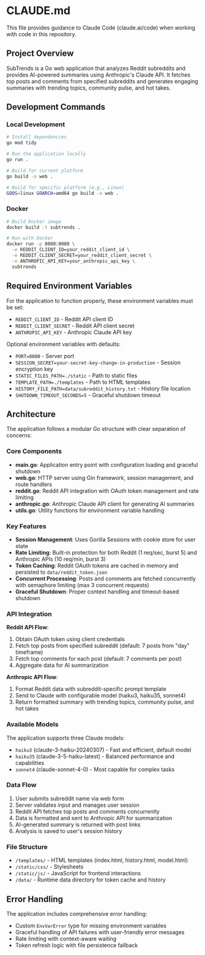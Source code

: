# CLAUDE.md

This file provides guidance to Claude Code (claude.ai/code) when working with code in this repository.

## Project Overview

SubTrends is a Go web application that analyzes Reddit subreddits and provides AI-powered summaries using Anthropic's Claude API. It fetches top posts and comments from specified subreddits and generates engaging summaries with trending topics, community pulse, and hot takes.

## Development Commands

### Local Development
```bash
# Install dependencies
go mod tidy

# Run the application locally
go run .

# Build for current platform
go build -o web .

# Build for specific platform (e.g., Linux)
GOOS=linux GOARCH=amd64 go build -o web .
```

### Docker
```bash
# Build Docker image
docker build -t subtrends .

# Run with Docker
docker run -p 8080:8080 \
  -e REDDIT_CLIENT_ID=your_reddit_client_id \
  -e REDDIT_CLIENT_SECRET=your_reddit_client_secret \
  -e ANTHROPIC_API_KEY=your_anthropic_api_key \
  subtrends
```

## Required Environment Variables

For the application to function properly, these environment variables must be set:

- `REDDIT_CLIENT_ID` - Reddit API client ID
- `REDDIT_CLIENT_SECRET` - Reddit API client secret  
- `ANTHROPIC_API_KEY` - Anthropic Claude API key

Optional environment variables with defaults:
- `PORT=8080` - Server port
- `SESSION_SECRET=your-secret-key-change-in-production` - Session encryption key
- `STATIC_FILES_PATH=./static` - Path to static files
- `TEMPLATE_PATH=./templates` - Path to HTML templates
- `HISTORY_FILE_PATH=data/subreddit_history.txt` - History file location
- `SHUTDOWN_TIMEOUT_SECONDS=5` - Graceful shutdown timeout

## Architecture

The application follows a modular Go structure with clear separation of concerns:

### Core Components

- **main.go**: Application entry point with configuration loading and graceful shutdown
- **web.go**: HTTP server using Gin framework, session management, and route handlers
- **reddit.go**: Reddit API integration with OAuth token management and rate limiting
- **anthropic.go**: Anthropic Claude API client for generating AI summaries
- **utils.go**: Utility functions for environment variable handling

### Key Features

- **Session Management**: Uses Gorilla Sessions with cookie store for user state
- **Rate Limiting**: Built-in protection for both Reddit (1 req/sec, burst 5) and Anthropic APIs (10 req/min, burst 3)
- **Token Caching**: Reddit OAuth tokens are cached in memory and persisted to `data/reddit_token.json`
- **Concurrent Processing**: Posts and comments are fetched concurrently with semaphore limiting (max 3 concurrent requests)
- **Graceful Shutdown**: Proper context handling and timeout-based shutdown

### API Integration

**Reddit API Flow**:
1. Obtain OAuth token using client credentials
2. Fetch top posts from specified subreddit (default: 7 posts from "day" timeframe)
3. Fetch top comments for each post (default: 7 comments per post)
4. Aggregate data for AI summarization

**Anthropic API Flow**:
1. Format Reddit data with subreddit-specific prompt template
2. Send to Claude with configurable model (haiku3, haiku35, sonnet4)
3. Return formatted summary with trending topics, community pulse, and hot takes

### Available Models

The application supports three Claude models:
- `haiku3` (claude-3-haiku-20240307) - Fast and efficient, default model
- `haiku35` (claude-3-5-haiku-latest) - Balanced performance and capabilities  
- `sonnet4` (claude-sonnet-4-0) - Most capable for complex tasks

### Data Flow

1. User submits subreddit name via web form
2. Server validates input and manages user session
3. Reddit API fetches top posts and comments concurrently
4. Data is formatted and sent to Anthropic API for summarization
5. AI-generated summary is returned with post links
6. Analysis is saved to user's session history

### File Structure

- `/templates/` - HTML templates (index.html, history.html, model.html)
- `/static/css/` - Stylesheets
- `/static/js/` - JavaScript for frontend interactions
- `/data/` - Runtime data directory for token cache and history

## Error Handling

The application includes comprehensive error handling:
- Custom `EnvVarError` type for missing environment variables
- Graceful handling of API failures with user-friendly error messages
- Rate limiting with context-aware waiting
- Token refresh logic with file persistence fallback
